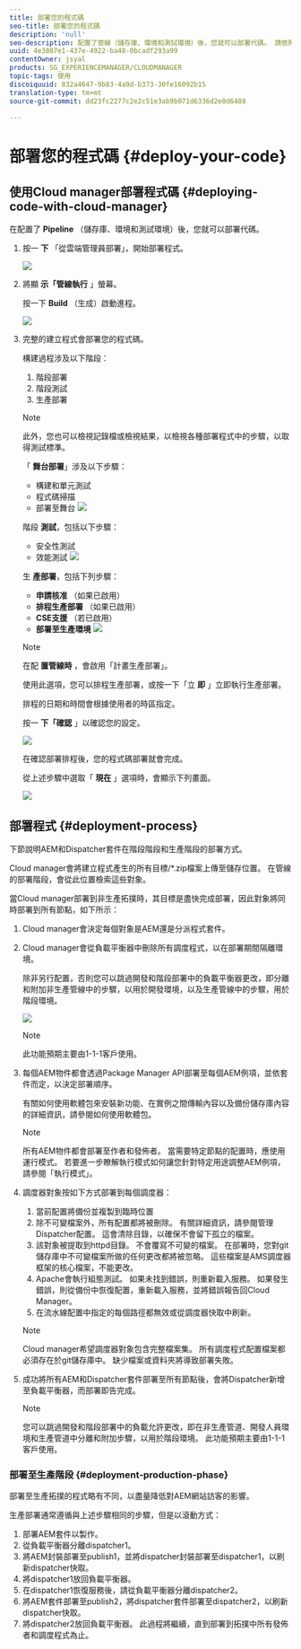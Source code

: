 ```yaml
---
title: 部署您的程式碼
seo-title: 部署您的程式碼
description: 'null'
seo-description: 配置了管線（儲存庫、環境和測試環境）後，您就可以部署代碼。 請依照本頁進一步瞭解。
uuid: 4e3807e1-437e-4922-ba48-0bcadf293a99
contentOwner: jsyal
products: SG_EXPERIENCEMANAGER/CLOUDMANAGER
topic-tags: 使用
discoiquuid: 832a4647-9b83-4a9d-b373-30fe16092b15
translation-type: tm+mt
source-git-commit: dd23fc2277c2e2c51e3ab9b071d6336d2e0d6488

---
```



# 部署您的程式碼 {#deploy-your-code}

## 使用Cloud manager部署程式碼 {#deploying-code-with-cloud-manager}

在配置了 **Pipeline** （儲存庫、環境和測試環境）後，您就可以部署代碼。

1. 按一 **下** 「從雲端管理員部署」，開始部署程式。

   ![](assets/Deploy1.png)

1. 將顯 **示「管線執行** 」螢幕。

   按一下 **Build** （生成）啟動進程。

   ![](assets/Deploy2.png)

1. 完整的建立程式會部署您的程式碼。

   構建過程涉及以下階段：

   1. 階段部署
   1. 階段測試
   1. 生產部署
   >[!NOTE]
   >
   >此外，您也可以檢視記錄檔或檢視結果，以檢視各種部署程式中的步驟，以取得測試標準。

   「 **舞台部署**」涉及以下步驟：

   * 構建和單元測試
   * 程式碼掃描
   * 部署至舞台
   ![](assets/Stage_Deployment1.png)

   階段 **測試**，包括以下步驟：

   * 安全性測試
   * 效能測試
   ![](assets/Stage_Testing1.png)

   生 **產部署**，包括下列步驟：

   * **申請核准** （如果已啟用）
   * **排程生產部署** （如果已啟用）
   * **CSE支援** （若已啟用）
   * **部署至生產環境**
   ![](assets/Prod_Deployment1.png)

   >[!NOTE]
   >
   >在配 **置管線時** ，會啟用「計畫生產部署」。
   >
   >
   >使用此選項，您可以排程生產部署，或按一下「立 **即** 」立即執行生產部署。
   >
   >
   >排程的日期和時間會根據使用者的時區指定。
   >
   >
   >按一 **下「確認** 」以確認您的設定。

   ![](assets/Production_Deployment1.png)

   在確認部署排程後，您的程式碼部署就會完成。

   從上述步驟中選取「 **現在** 」選項時，會顯示下列畫面。

   ![](assets/Production_Deployment2.png)

## 部署程式 {#deployment-process}

下節說明AEM和Dispatcher套件在階段階段和生產階段的部署方式。

Cloud manager會將建立程式產生的所有目標/*.zip檔案上傳至儲存位置。  在管線的部署階段，會從此位置檢索這些對象。

當Cloud manager部署到非生產拓撲時，其目標是盡快完成部署，因此對象將同時部署到所有節點，如下所示：

1. Cloud manager會決定每個對象是AEM還是分派程式套件。
1. Cloud manager會從負載平衡器中刪除所有調度程式，以在部署期間隔離環境。

   除非另行配置，否則您可以跳過開發和階段部署中的負載平衡器更改，即分離和附加非生產管線中的步驟，以用於開發環境，以及生產管線中的步驟，用於階段環境。

   ![](assets/load_balancer.png)

   >[!NOTE]
   >
   >此功能預期主要由1-1-1客戶使用。

1. 每個AEM物件都會透過Package Manager API部署至每個AEM例項，並依套件而定，以決定部署順序。

   有關如何使用軟體包來安裝新功能、在實例之間傳輸內容以及備份儲存庫內容的詳細資訊，請參閱如何使用軟體包。

   >[!NOTE]
   >
   >所有AEM物件都會部署至作者和發佈者。 當需要特定節點的配置時，應使用運行模式。 若要進一步瞭解執行模式如何讓您針對特定用途調整AEM例項，請參閱「執行模式」。

1. 調度器對象按如下方式部署到每個調度器：

   1. 當前配置將備份並複製到臨時位置
   1. 除不可變檔案外，所有配置都將被刪除。 有關詳細資訊，請參閱管理Dispatcher配置。 這會清除目錄，以確保不會留下孤立的檔案。
   1. 該對象被提取到httpd目錄。  不會覆寫不可變的檔案。 在部署時，您對git儲存庫中不可變檔案所做的任何更改都將被忽略。  這些檔案是AMS調度器框架的核心檔案，不能更改。
   1. Apache會執行組態測試。 如果未找到錯誤，則重新載入服務。 如果發生錯誤，則從備份中恢復配置，重新載入服務，並將錯誤報告回Cloud Manager。
   1. 在流水線配置中指定的每個路徑都無效或從調度器快取中刷新。
   >[!NOTE]
   >
   >Cloud manager希望調度器對象包含完整檔案集。  所有調度程式配置檔案都必須存在於git儲存庫中。 缺少檔案或資料夾將導致部署失敗。

1. 成功將所有AEM和Dispatcher套件部署至所有節點後，會將Dispatcher新增至負載平衡器，而部署即告完成。

   >[!NOTE]
   >
   >您可以跳過開發和階段部署中的負載允許更改，即在非生產管道、開發人員環境和生產管道中分離和附加步驟，以用於階段環境。 此功能預期主要由1-1-1客戶使用。

### 部署至生產階段 {#deployment-production-phase}

部署至生產拓撲的程式略有不同，以盡量降低對AEM網站訪客的影響。

生產部署通常遵循與上述步驟相同的步驟，但是以滾動方式：

1. 部署AEM套件以製作。
1. 從負載平衡器分離dispatcher1。
1. 將AEM封裝部署至publish1，並將dispatcher封裝部署至dispatcher1，以刷新dispatcher快取。
1. 將dispatcher1放回負載平衡器。
1. 在dispatcher1恢復服務後，請從負載平衡器分離dispatcher2。
1. 將AEM套件部署至publish2，將dispatcher套件部署至dispatcher2，以刷新dispatcher快取。
1. 將dispatcher2放回負載平衡器。
此過程將繼續，直到部署到拓撲中所有發佈者和調度程式為止。


